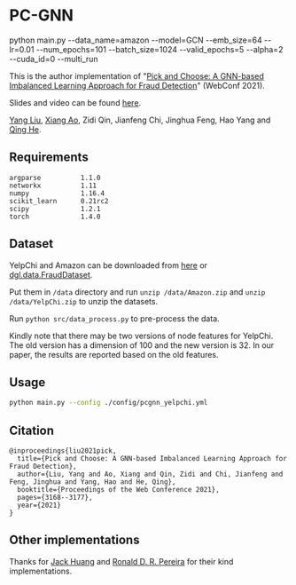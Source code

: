 # PC-GNN

python main.py --data_name=amazon --model=GCN --emb_size=64 --lr=0.01 --num_epochs=101 --batch_size=1024 --valid_epochs=5 --alpha=2 --cuda_id=0 --multi_run

This is the author implementation of "[Pick and Choose: A GNN-based Imbalanced Learning Approach for Fraud Detection](https://dl.acm.org/doi/abs/10.1145/3442381.3449989)" (WebConf 2021).

Slides and video can be found [here](https://ponderly.github.io/).

[Yang Liu](https://ponderly.github.io/), [Xiang Ao](https://aoxaustin.github.io/), Zidi Qin, Jianfeng Chi, Jinghua Feng, Hao Yang and [Qing He](http://people.ucas.ac.cn/~heqing?language=en). 

## Requirements

```
argparse          1.1.0
networkx          1.11
numpy             1.16.4
scikit_learn      0.21rc2
scipy             1.2.1
torch             1.4.0
```

## Dataset

YelpChi and Amazon can be downloaded from [here](https://github.com/YingtongDou/CARE-GNN/tree/master/data) or [dgl.data.FraudDataset](https://docs.dgl.ai/api/python/dgl.data.html#fraud-dataset).

Put them in `/data` directory and run `unzip /data/Amazon.zip` and `unzip /data/YelpChi.zip` to unzip the datasets.

Run `python src/data_process.py` to pre-process the data.

Kindly note that there may be two versions of node features for YelpChi. The old version has a dimension of 100 and the new version is 32. In our paper, the results are reported based on the old features.

## Usage

```sh
python main.py --config ./config/pcgnn_yelpchi.yml
```

## Citation

```
@inproceedings{liu2021pick,
  title={Pick and Choose: A GNN-based Imbalanced Learning Approach for Fraud Detection},
  author={Liu, Yang and Ao, Xiang and Qin, Zidi and Chi, Jianfeng and Feng, Jinghua and Yang, Hao and He, Qing},
  booktitle={Proceedings of the Web Conference 2021},
  pages={3168--3177},
  year={2021}
}
```

## Other implementations

Thanks for [Jack Huang](https://github.com/f26401004/PC-GNN) and [Ronald D. R. Pereira](https://github.com/ronaldpereira/pick-and-choose-gnn) for their kind implementations.